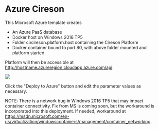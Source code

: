 # Azure Cireson

This Microsoft Azure template creates 
* An Azure PaaS database
* Docker host on Windows 2016 TP5
* Folder c:\cireson.platform.host containing the Cireson Platform
* Docker container bound to port 80, with above folder mounted and platform started

Platform will then be accessible at http://hostname.azureregion.cloudapp.azure.com/api 

<a target="_blank" href="https://portal.azure.com/#create/Microsoft.Template/uri/https%3A%2F%2Fraw.githubusercontent.com%2FCireson%2FPlatformAzureDeploy%2Fmaster%2Fazuredeploy.json"><img src="http://azuredeploy.net/deploybutton.png"/></a>

Click the "Deploy to Azure" button and edit the parameter values as necessary.

NOTE: There is a network bug in Windows 2016 TP5 that may impact container connectivity. Fix from MS is coming soon, but the workaround is incorporated into this deployment. If needed, workaround at https://msdn.microsoft.com/en-us/virtualization/windowscontainers/management/container_networking. 






